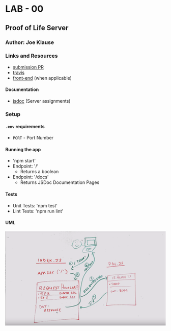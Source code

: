 # LAB - 00

## Proof of Life Server

### Author: Joe Klause

### Links and Resources
* [submission PR](https://github.com/josephklause-401-advanced-javascript/lab-00/pull/1)
* [travis](https://travis-ci.com/josephklause-401-advanced-javascript/lab-00)
* [front-end](https://joseph-klause-lab-00.herokuapp.com/) (when applicable)

#### Documentation
* [jsdoc](https://joseph-klause-lab-00.herokuapp.com/docs) (Server assignments)

### Setup
#### `.env` requirements
* `PORT` - Port Number


#### Running the app
* 'npm start'
* Endpoint: '/'
    * Returns a boolean
* Endpoint: '/docs'
    * Returns  JSDoc Documentation Pages
    
  
#### Tests
* Unit Tests: 'npm test'
* Lint Tests: 'npm run lint'

#### UML
![UML Diagram](whiteboard.png)
